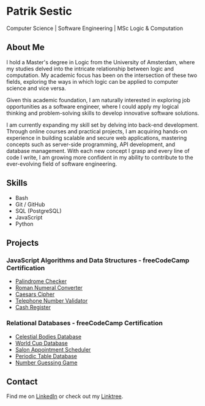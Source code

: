 # Patrik Sestic
Computer Science | Software Engineering | MSc Logic & Computation


## About Me

I hold a Master's degree in Logic from the University of Amsterdam, where my studies delved into the intricate relationship between logic and computation. My academic focus has been on the intersection of these two fields, exploring the ways in which logic can be applied to computer science and vice versa.

Given this academic foundation, I am naturally interested in exploring job opportunities as a software engineer, where I could apply my logical thinking and problem-solving skills to develop innovative software solutions.

I am currently expanding my skill set by delving into back-end development. Through online courses and practical projects, I am acquiring hands-on experience in building scalable and secure web applications, mastering concepts such as server-side programming, API development, and database management. With each new concept I grasp and every line of code I write, I am growing more confident in my ability to contribute to the ever-evolving field of software engineering.


## Skills

- Bash
- Git / GitHub
- SQL (PostgreSQL)
- JavaScript
- Python

## Projects

### JavaScript Algorithms and Data Structures - freeCodeCamp Certification 

- [Palindrome Checker](https://github.com/psestic/fcc-palindrome_checker_js)	
- [Roman Numeral Converter](https://github.com/psestic/fcc-roman_numeral_converter_js)	
- [Caesars Cipher](https://github.com/psestic/fcc-caesers_cipher_js)	
- [Telephone Number Validator](https://github.com/psestic/fcc-telephone_number_validator_js)	
- [Cash Register](https://github.com/psestic/fcc-cash_register_js)	

### Relational Databases - freeCodeCamp Certification

- [Celestial Bodies Database](https://github.com/psestic/fcc-celestial_bodies_db)
- [World Cup Database](https://github.com/psestic/fcc-worldcup_db)
- [Salon Appointment Scheduler](https://github.com/psestic/fcc-salon_db)	
- [Periodic Table Database](https://github.com/psestic/fcc-periodic_table_db)	
- [Number Guessing Game](https://github.com/psestic/fcc-number_guessing_game_db)


## Contact

Find me on [LinkedIn](https://www.linkedin.com/in/psestic/) or check out my [Linktree](https://linktr.ee/psestic).
